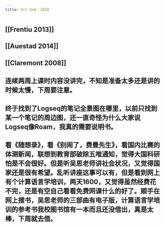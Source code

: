```yaml
---
title: Oct 2nd, 2020
---
```


## [[Frentiu 2013]]
## [[Auestad 2014]]
## [[Claremont 2008]]
##
## 连续两周上课时内容没讲完，不知是准备太多还是讲的时候太慢，下周要注意。
## 终于找到了Logseq的笔记全景图在哪里，以前只找到某一个笔记的周边图，还一直奇怪为什么大家说Logseq像Roam，我真的需要说明书。
## 看《随想录》，看《别闹了，费曼先生》，看国内比赛的体测新闻，联想到教育部破除五唯通知，觉得大国科研怕是不会很好。但是听吴思老师讲社会状况，又觉得国家还是很有希望。乱听讲座这事可以有，但是看到网上有个计算语言学培训，两天1600，又觉得虽然经费花不完，还是有空自己看看免费网课什么的好了。顺手在网上搜书，吴思老师的三部曲有电子版，计算语言学培训的参考书我校图书馆有一本而且还没借出，真是太棒，下周就去借。
